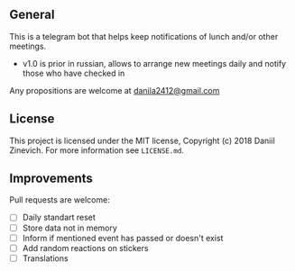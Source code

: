 ## General

This is a telegram bot that helps keep notifications of lunch and/or other meetings.

- v1.0 is prior in russian, allows to arrange new meetings daily and notify those who have checked in

Any propositions are welcome at danila2412@gmail.com

## License

This project is licensed under the MIT license, Copyright (c) 2018 Daniil Zinevich. For more information see `LICENSE.md`.

## Improvements

Pull requests are welcome:

- [ ] Daily standart reset
- [ ] Store data not in memory
- [ ] Inform if mentioned event has passed or doesn't exist
- [ ] Add random reactions on stickers
- [ ] Translations